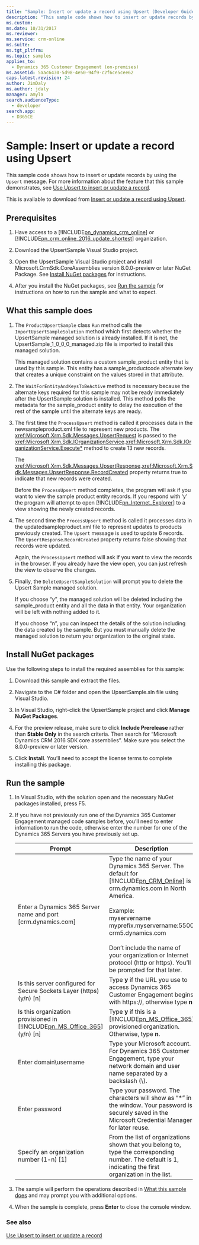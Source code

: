 ```yaml
---
title: "Sample: Insert or update a record using Upsert (Developer Guide for Dynamics 365 Customer Engagement (on-premises))| MicrosoftDocs"
description: "This sample code shows how to insert or update records by using the Upsert message"
ms.custom: 
ms.date: 10/31/2017
ms.reviewer: 
ms.service: crm-online
ms.suite: 
ms.tgt_pltfrm: 
ms.topic: samples
applies_to: 
  - Dynamics 365 Customer Engagement (on-premises)
ms.assetid: 5aac6430-5d98-4e50-94f9-c2f6ce5cee62
caps.latest.revision: 24
author: JimDaly
ms.author: jdaly
manager: amyla
search.audienceType: 
  - developer
search.app: 
  - D365CE
---
```

# Sample: Insert or update a record using Upsert

This sample code shows how to insert or update records by using the `Upsert` message. For more information about the feature that this sample demonstrates, see [Use Upsert to insert or update a record](use-upsert-insert-update-record.md).  

 This is available to download from [Insert or update a record using Upsert](https://go.microsoft.com/fwlink/p/?LinkId=532924).  

## Prerequisites  

1. Have access to a [!INCLUDE[pn_dynamics_crm_online](../includes/pn-dynamics-crm-online.md)] or [!INCLUDE[pn_crm_online_2016_update_shortest](../includes/pn-crm-online-2016-update-shortest.md)] organization.  

2. Download the UpsertSample Visual Studio project.  

3. Open the UpsertSample Visual Studio project and install Microsoft.CrmSdk.CoreAssemblies version 8.0.0-preview or later NuGet Package. See [Install NuGet packages](sample-insert-update-record-upsert.md#BKMK_installNuget) for instructions.  

4. After you install the NuGet packages, see [Run the sample](sample-insert-update-record-upsert.md#BKMK_runSample) for instructions on how to run the sample and what to expect.  

<a name="BKMK_WhatThisSampleDoes"></a>   
## What this sample does  

1. The `ProductUpsertSample` class `Run` method calls the `ImportUpsertSampleSolution` method which first detects whether the UpsertSample managed solution is already installed. If it is not, the UpsertSample_1_0_0_0_managed.zip file is imported to install this managed solution.  

    This managed solution contains a custom sample_product entity that is used by this sample. This entity has a sample_productcode alternate key that creates a unique constraint on the values stored in that attribute.  

2. The `WaitForEntityAndKeysToBeActive` method is necessary because the alternate keys required for this sample may not be ready immediately after the UpsertSample solution is installed. This method polls the metadata for the sample_product entity to delay the execution of the rest of the sample until the alternate keys are ready.  

3. The first time the `ProcessUpsert` method is called it processes data in the newsampleproduct.xml file to represent new products. The <xref:Microsoft.Xrm.Sdk.Messages.UpsertRequest> is passed to the <xref:Microsoft.Xrm.Sdk.IOrganizationService>.<xref:Microsoft.Xrm.Sdk.IOrganizationService.Execute*> method to create 13 new records.  

    The <xref:Microsoft.Xrm.Sdk.Messages.UpsertResponse>.<xref:Microsoft.Xrm.Sdk.Messages.UpsertResponse.RecordCreated> property returns true to indicate that new records were created.  

    Before the `ProcessUpsert` method completes, the program will ask if you want to view the sample product entity records. If you respond with ‘y’ the program will attempt to open [!INCLUDE[pn_Internet_Explorer](../includes/pn-internet-explorer.md)] to a view showing the newly created records.  

4. The second time the `ProcessUpsert` method is called it processes data in the updatedsampleproduct.xml file to represent updates to products previously created. The `Upsert` message is used to update 6 records. The `UpsertResponse`.`RecordCreated` property returns false showing that records were updated.  

    Again, the `ProcessUpsert` method will ask if you want to view the records in the browser. If you already have the view open, you can just refresh the view to observe the changes.  

5. Finally, the `DeleteUpsertSampleSolution` will prompt you to delete the Upsert Sample managed solution.  

    If you choose “y”, the managed solution will be deleted including the sample_product entity and all the data in that entity. Your organization will be left with nothing added to it.  

    If you choose “n”, you can inspect the details of the solution including the data created by the sample. But you must manually delete the managed solution to return your organization to the original state.  

<a name="BKMK_installNuget"></a>   
## Install NuGet packages  
 Use the following steps to install the required assemblies for this sample:  

1.  Download this sample and extract the files.  

2.  Navigate to the C# folder and open the UpsertSample.sln file using Visual Studio.  

3.  In Visual Studio, right-click the UpsertSample project and click **Manage NuGet Packages**.  

4.  For the preview release, make sure to click **Include Prerelease** rather than **Stable Only** in the search criteria. Then search for “Microsoft Dynamics CRM 2016 SDK core assemblies”. Make sure you select the 8.0.0-preview or later version.  

5.  Click **Install**. You’ll need to accept the license terms to complete installing this package.  

<a name="BKMK_runSample"></a>   
## Run the sample  

1. In Visual Studio, with the solution open and the necessary NuGet packages installed, press F5.  

2. If you have not previously run one of the Dynamics 365 Customer Engagement managed code samples before, you’ll need to enter information to run the code, otherwise enter the number for one of the Dynamics 365 Servers you have previously set up.  


   |                                                   Prompt                                                    |                                                                                                                                                                                       Description                                                                                                                                                                                        |
   |-------------------------------------------------------------------------------------------------------------|------------------------------------------------------------------------------------------------------------------------------------------------------------------------------------------------------------------------------------------------------------------------------------------------------------------------------------------------------------------------------------------|
   |                        Enter a Dynamics 365 Server name and port [crm.dynamics.com]                         | Type the name of your Dynamics 365 Server. The default for [!INCLUDE[pn_CRM_Online](../includes/pn-crm-online.md)] is crm.dynamics.com in North America.<br /><br /> Example: <br />myservername<br />myprefix.myservername:5500<br />crm5.dynamics.com<br /><br /> Don’t include the name of your organization or Internet protocol (http or https). You’ll be prompted for that later. |
   |                    Is this server configured for Secure Sockets Layer (https) (y/n) [n]                     |                                                                                                                                             Type **y** if the URL you use to access Dynamics 365 Customer Engagement begins with https://, otherwise type **n**.                                                                                                                                             |
   | Is this organization provisioned in [!INCLUDE[pn_MS_Office_365](../includes/pn-ms-office-365.md)] (y/n) [n] |                                                                                                                          Type **y** if this is a [!INCLUDE[pn_MS_Office_365](../includes/pn-ms-office-365.md)] provisioned organization. Otherwise, type **n**.                                                                                                                          |
   |                                            Enter domain\username                                            |                                                                                                                                Type your Microsoft account. <br />For Dynamics 365 Customer Engagement, type your network domain and user name separated by a backslash (\\).                                                                                                                                |
   |                                               Enter password                                                |                                                                                                                 Type your password. The characters will show as “\*” in the window. Your password is securely saved in the Microsoft Credential Manager for later reuse.                                                                                                                 |
   |                                  Specify an organization number (1-n) [1]                                   |                                                                                                                 From the list of organizations shown that you belong to, type the corresponding number. The default is 1, indicating the first organization in the list.                                                                                                                 |


3. The sample will perform the operations described in [What this sample does](sample-insert-update-record-upsert.md#BKMK_WhatThisSampleDoes) and may prompt you with additional options.  

4. When the sample is complete, press **Enter** to close the console window.  

### See also  
 [Use Upsert to insert or update a record](use-upsert-insert-update-record.md)
